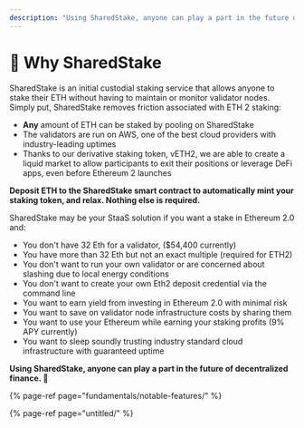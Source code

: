 ```yaml
---
description: "Using SharedStake, anyone can play a part in the future of decentralized finance. \U0001F680"
---
```


# 🤔 Why SharedStake

SharedStake is an initial custodial staking service that allows anyone to stake their ETH without having to maintain or monitor validator nodes. Simply put, SharedStake removes friction associated with ETH 2 staking:

* **Any** amount of ETH can be staked by pooling on SharedStake
* The validators are run on AWS, one of the best cloud providers with industry-leading uptimes
* Thanks to our derivative staking token, vETH2, we are able to create a liquid market to allow participants to exit their positions or leverage DeFi apps, even before Ethereum 2 launches

**Deposit ETH to the SharedStake smart contract to automatically mint your staking token, and relax. Nothing else is required.**

SharedStake may be your StaaS solution if you want a stake in Ethereum 2.0 and:

* You don't have 32 Eth for a validator, \($54,400 currently\)
* You have more than 32 Eth but not an exact multiple \(required for ETH2\)
* You don't want to run your own validator or are concerned about slashing due to local energy conditions
* You don't want to create your own Eth2 deposit credential via the command line
* You want to earn yield from investing in Ethereum 2.0 with minimal risk
* You want to save on validator node infrastructure costs by sharing them
* You want to use your Ethereum while earning your staking profits \(9% APY currently\)
* You want to sleep soundly trusting industry standard cloud infrastructure with guaranteed uptime

**Using SharedStake, anyone can play a part in the future of decentralized finance. 🚀**

{% page-ref page="fundamentals/notable-features/" %}

{% page-ref page="untitled/" %}


